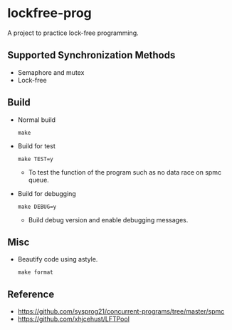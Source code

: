 # lockfree-prog
A project to practice lock-free programming.

## Supported Synchronization Methods
* Semaphore and mutex
* Lock-free

## Build
* Normal build
  ```
  make
  ```

* Build for test
  ```
  make TEST=y
  ```
   * To test the function of the program such as no data race on spmc queue.

* Build for debugging
  ```
  make DEBUG=y 
  ```
   * Build debug version and enable debugging messages.

## Misc
* Beautify code using astyle.
  ```
  make format
  ```

## Reference
* https://github.com/sysprog21/concurrent-programs/tree/master/spmc
* https://github.com/xhjcehust/LFTPool
